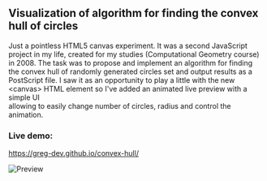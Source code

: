 ## Visualization of algorithm for finding the convex hull of circles

Just a pointless HTML5 canvas experiment. It was a second JavaScript project in my life, 
created for my studies (Computational Geometry course) in 2008.
The task was to propose and implement an algorithm for finding the convex hull 
of randomly generated circles set and output results as a PostScript file. 
I saw it as an opportunity to play a little with the new &lt;canvas&gt; HTML element 
so I've added an animated live preview with a simple UI  
allowing to easily change number of circles, radius and control the animation.

### Live demo:
https://greg-dev.github.io/convex-hull/

![Preview](https://cloud.githubusercontent.com/assets/24360603/21099420/6171f9f8-c06e-11e6-9914-1f86eb088589.png "Preview")

